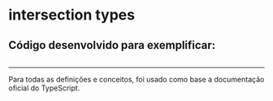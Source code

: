 # intersection types



## Código desenvolvido para exemplificar:

~~~typescript

~~~

---
Para todas as definições e conceitos, foi usado como base a documentação oficial do TypeScript.
